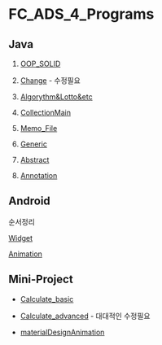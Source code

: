 # FC_ADS_4_Programs

## Java
1. [OOP_SOLID](https://github.com/youjisang/OOP_SOLID.git)

2. [Change](https://github.com/youjisang/Change.git) - 수정필요

3. [Algorythm&Lotto&etc](https://github.com/youjisang/Algorithm_Lotto_etc.git)

4. [CollectionMain](https://github.com/youjisang/Collection_Study.git)

5. [Memo_File](https://github.com/youjisang/Memo_file.git)

6. [Generic](https://github.com/youjisang/Generic.git)

7. [Abstract](https://github.com/youjisang/Abstract.git)

8. [Annotation](https://github.com/youjisang/Annotation.git)

## Android

순서정리

[Widget](https://github.com/youjisang/Widget.git)

[Animation](https://github.com/youjisang/Animation.git)


## Mini-Project

- [Calculate_basic](https://github.com/youjisang/Calculate_basic.git)

- [Calculate_advanced](https://github.com/youjisang/Calculate_advanced.git) - 대대적인 수정필요

- [materialDesignAnimation](https://github.com/youjisang/materialDesign_propertyAnimation.git)


